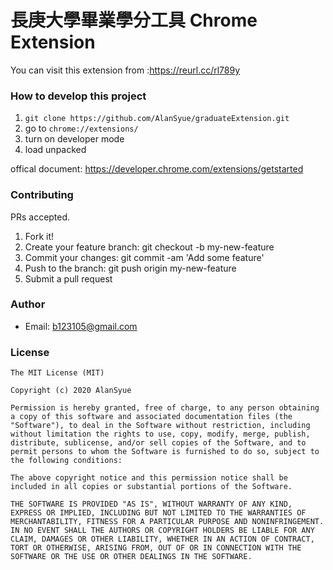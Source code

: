# 長庚大學畢業學分工具 Chrome Extension
You can visit this extension from :https://reurl.cc/rl789y
### How to develop this project
1. `git clone https://github.com/AlanSyue/graduateExtension.git`
2. go to `chrome://extensions/`
3. turn on developer mode
4. load unpacked

offical document: https://developer.chrome.com/extensions/getstarted

### Contributing
PRs accepted.

1. Fork it!
2. Create your feature branch: git checkout -b my-new-feature
3. Commit your changes: git commit -am 'Add some feature'
4. Push to the branch: git push origin my-new-feature
5. Submit a pull request
### Author
* Email: b123105@gmail.com
### License
```
The MIT License (MIT)

Copyright (c) 2020 AlanSyue

Permission is hereby granted, free of charge, to any person obtaining a copy of this software and associated documentation files (the "Software"), to deal in the Software without restriction, including without limitation the rights to use, copy, modify, merge, publish, distribute, sublicense, and/or sell copies of the Software, and to permit persons to whom the Software is furnished to do so, subject to the following conditions:

The above copyright notice and this permission notice shall be included in all copies or substantial portions of the Software.

THE SOFTWARE IS PROVIDED "AS IS", WITHOUT WARRANTY OF ANY KIND, EXPRESS OR IMPLIED, INCLUDING BUT NOT LIMITED TO THE WARRANTIES OF MERCHANTABILITY, FITNESS FOR A PARTICULAR PURPOSE AND NONINFRINGEMENT. IN NO EVENT SHALL THE AUTHORS OR COPYRIGHT HOLDERS BE LIABLE FOR ANY CLAIM, DAMAGES OR OTHER LIABILITY, WHETHER IN AN ACTION OF CONTRACT, TORT OR OTHERWISE, ARISING FROM, OUT OF OR IN CONNECTION WITH THE SOFTWARE OR THE USE OR OTHER DEALINGS IN THE SOFTWARE.
```
